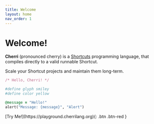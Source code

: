 ```yaml
---
title: Welcome
layout: home
nav_order: 1
---
```


# Welcome!

**Cherri** (pronounced cherry) is a [Shortcuts](https://apps.apple.com/us/app/shortcuts/id915249334) programming language, that compiles directly to a valid runnable Shortcut.

Scale your Shortcut projects and maintain them long-term.

<div class="code-example" markdown="1">

```ruby
/* Hello, Cherri! */

#define glyph smiley
#define color yellow

@message = "Hello!"
alert("Message: {message}", "Alert")
```
<span class="fs-5">
[Try Me!](https://playground.cherrilang.org){: .btn .btn-red }
</span>
</div>
